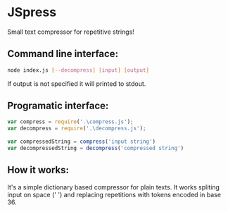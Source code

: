 # JSpress
Small text compressor for repetitive strings! 

## Command line interface:
```bash
node index.js [--decompress] [input] [output]
```

If output is not specified it will printed to stdout.
  
## Programatic interface:

```javascript
var compress = require('.\compress.js');
var decompress = require('.\decompress.js');
    
var compressedString = compress('input string')
var decompressedString = decompress('compressed string')
```
    
## How it works:

It's a simple dictionary based compressor for plain texts. It
works spliting input on space (' ') and replacing repetitions
with tokens encoded in base 36.
